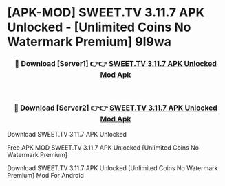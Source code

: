 # [APK-MOD] SWEET.TV 3.11.7 APK Unlocked - [Unlimited Coins No Watermark Premium] 9l9wa



<div align="center">
<h3>🔴 Download [Server1] 👉👉 <a href="https://momento.my/?title=SWEET.TV_3.11.7_APK_Unlocked">SWEET.TV 3.11.7 APK Unlocked Mod Apk</a></h3><br>

<h3>🔴 Download [Server2] 👉👉 <a href="https://momento.my/?title=SWEET.TV_3.11.7_APK_Unlocked">SWEET.TV 3.11.7 APK Unlocked Mod Apk</a></h3>
</div>



Download SWEET.TV 3.11.7 APK Unlocked 

Free APK MOD SWEET.TV 3.11.7 APK Unlocked [Unlimited Coins No Watermark Premium]

Download SWEET.TV 3.11.7 APK Unlocked [Unlimited Coins No Watermark Premium] Mod For Android
